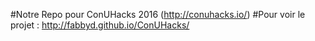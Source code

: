 #Notre Repo pour ConUHacks 2016 (http://conuhacks.io/)
#Pour voir le projet : http://fabbyd.github.io/ConUHacks/
